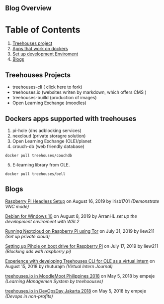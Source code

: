 
## Blog Overview
# Table of Contents 
1. [Treehouses project](#example)
2. [Apps that work on dockers](#example2)
3. [Set up  development Enviroment](#third-example)
4. [Blogs](#fourth-examplehttpwwwfourthexamplecom)

## Treehouses Projects
- treehouses-cli ( click here to fork)
- treehouses.io (websites writen by markdown, which offers CMS )
- treehouses-builld (production of images)
- Open Learning Exchange (moodles) 



## Dockers apps supported with treehouses
1. pi-hole (dns adblocking services)
2. nexcloud (private storagre solution)
3. Open Learning Exchange (OLE)/planet
4. crouch-db (web friendly database)

 `docker pull treehouses/couchdb`

5. E-learning library from OLE.

`docker pull treehouses/bell`

## Blogs
[Raspberry Pi Headless Setup](20190816-headless.md) on August 16, 2019 by irisb1701  *(Demonstrate VNC mode)*

[Debian for Windows 10](20190808-debianforwindows.md) on August 8, 2019 by ArranHL *set up the development enviroment with WSL2*

[Running Nextcloud on Raspberry Pi using Tor](20190731-nextcloud-tor.md) on July 31, 2019 by liew211 *(Set up private cloud)*

[Setting up Pihole on boot drive for Raspberry Pi](20190717-pihole.md) on July 17, 2019 by liew211 *(Blocking ads with raspberry pi)*

[Experience with developing Treehouses CLI for OLE as a virtual intern](20180815-CLIVIexp.md) on August 15, 2018 by rhuturajm *(Virtual Intern Journal)*

[treehouses.io in MoodleMoot Philippines 2018](20180505-moodlemootph18.md) on May 5, 2018 by empeje *(Learning Managemen System by treehoouses)*

[treehouses.io in DevOpsDay Jakarta 2018](20180505-devopsdayjkt18.md) on May 5, 2018 by empeje *(Devops in non-profits)*
